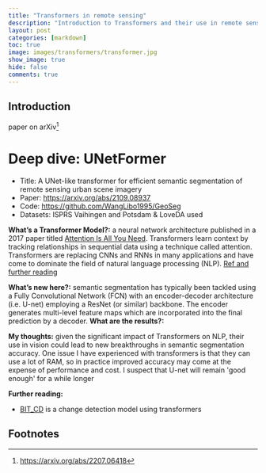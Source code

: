 ```yaml
---
title: "Transformers in remote sensing"
description: "Introduction to Transformers and their use in remote sensing"
layout: post
categories: [markdown]
toc: true
image: images/transformers/transformer.jpg
show_image: true
hide: false
comments: true
---
```


## Introduction
paper on arXiv[^1]

# Deep dive: UNetFormer
- Title: A UNet-like transformer for efficient semantic segmentation of remote sensing urban scene imagery
- Paper: https://arxiv.org/abs/2109.08937
- Code: https://github.com/WangLibo1995/GeoSeg
- Datasets: ISPRS Vaihingen and Potsdam & LoveDA used

**What’s a Transformer Model?:** a neural network architecture published in a 2017 paper titled [Attention Is All You Need](https://arxiv.org/abs/1706.03762). Transformers learn context by tracking relationships in sequential data using a technique called attention. Transformers are replacing CNNs and RNNs in many applications and have come to dominate the field of natural language processing (NLP). [Ref and further reading](https://blogs.nvidia.com/blog/2022/03/25/what-is-a-transformer-model/)

**What’s new here?:** semantic segmentation has typically been tackled using a Fully Convolutional Network (FCN) with an
encoder-decoder architecture (i.e. U-net) employing a ResNet (or similar) backbone. The encoder generates multi-level feature maps which are incorporated into the final prediction by a decoder.
**What are the results?:** 

**My thoughts:** given the significant impact of Transformers on NLP, their use in vision could lead to new breakthroughs in semantic segmentation accuracy. One issue I have experienced with transformers is that they can use a lot of RAM, so in practice improved accuracy may come at the expense of performance and cost. I suspect that U-net will remain 'good enough' for a while longer

**Further reading:**
- [BIT_CD](https://github.com/justchenhao/BIT_CD) is a change detection model using transformers

## Footnotes
[^1]: https://arxiv.org/abs/2207.06418
